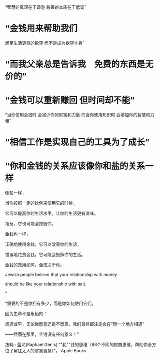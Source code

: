 “智慧的真谛在于谦逊
慈善的本质在于低调”

 # “金钱用来帮助我们
满足生活更高的欲望
而不是成为欲望本身”

# “而我父亲总是告诉我　免费的东西是无价的”

# “金钱可以重新赚回 但时间却不能”

“当你使用金钱时
会减少你的财富和力量
而当你使用知识时
会增加你的智慧和力量”

# “相信工作是实现自己的工具为了成长”

# “你和金钱的关系应该像你和盐的关系一样
像盐一样，

当你按照一定的比例来使用它的时候，

它可以提高你的生活水平，让你的生活更有滋味。

相反，它也可能会摧毁你。

金钱也一样，

正确地使用金钱，它可以改善你的生活，

错误地花费金钱，它可能会毁掉你的生活。

金钱的效用如何，全取决于你。

Jewish people believe that your relationship with money

should be like your relationship with salt.

”

“重要的不是你拥有多少，而是你如何使用它们。

因为生命不是永恒的：

或迟或早，无论你愿意还是不愿意，我们最终都注定会在“同一个地方相遇”

——然而在那里，金钱没有任何意义！”

抜粋:: 蓝龙(Raphael Genis)  “"犹""钱的思维（88个不同的财商思维，帮助你全方位了解犹太人的财富智慧）”。 Apple Books  
